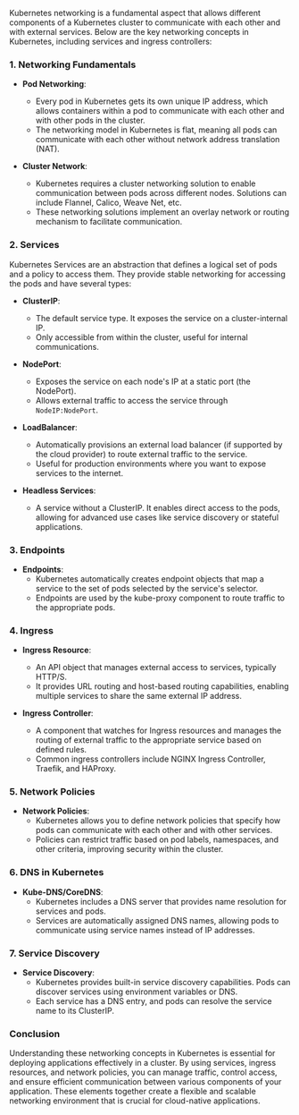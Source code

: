 Kubernetes networking is a fundamental aspect that allows different components of a Kubernetes cluster to communicate with each other and with external services. Below are the key networking concepts in Kubernetes, including services and ingress controllers:

### 1. Networking Fundamentals

- **Pod Networking**: 
  - Every pod in Kubernetes gets its own unique IP address, which allows containers within a pod to communicate with each other and with other pods in the cluster. 
  - The networking model in Kubernetes is flat, meaning all pods can communicate with each other without network address translation (NAT).

- **Cluster Network**:
  - Kubernetes requires a cluster networking solution to enable communication between pods across different nodes. Solutions can include Flannel, Calico, Weave Net, etc.
  - These networking solutions implement an overlay network or routing mechanism to facilitate communication.

### 2. Services

Kubernetes Services are an abstraction that defines a logical set of pods and a policy to access them. They provide stable networking for accessing the pods and have several types:

- **ClusterIP**:
  - The default service type. It exposes the service on a cluster-internal IP. 
  - Only accessible from within the cluster, useful for internal communications.

- **NodePort**:
  - Exposes the service on each node's IP at a static port (the NodePort).
  - Allows external traffic to access the service through `NodeIP:NodePort`.

- **LoadBalancer**:
  - Automatically provisions an external load balancer (if supported by the cloud provider) to route external traffic to the service.
  - Useful for production environments where you want to expose services to the internet.

- **Headless Services**:
  - A service without a ClusterIP. It enables direct access to the pods, allowing for advanced use cases like service discovery or stateful applications.

### 3. Endpoints

- **Endpoints**:
  - Kubernetes automatically creates endpoint objects that map a service to the set of pods selected by the service's selector.
  - Endpoints are used by the kube-proxy component to route traffic to the appropriate pods.

### 4. Ingress

- **Ingress Resource**:
  - An API object that manages external access to services, typically HTTP/S.
  - It provides URL routing and host-based routing capabilities, enabling multiple services to share the same external IP address.

- **Ingress Controller**:
  - A component that watches for Ingress resources and manages the routing of external traffic to the appropriate service based on defined rules.
  - Common ingress controllers include NGINX Ingress Controller, Traefik, and HAProxy.

### 5. Network Policies

- **Network Policies**:
  - Kubernetes allows you to define network policies that specify how pods can communicate with each other and with other services.
  - Policies can restrict traffic based on pod labels, namespaces, and other criteria, improving security within the cluster.

### 6. DNS in Kubernetes

- **Kube-DNS/CoreDNS**:
  - Kubernetes includes a DNS server that provides name resolution for services and pods. 
  - Services are automatically assigned DNS names, allowing pods to communicate using service names instead of IP addresses.

### 7. Service Discovery

- **Service Discovery**:
  - Kubernetes provides built-in service discovery capabilities. Pods can discover services using environment variables or DNS.
  - Each service has a DNS entry, and pods can resolve the service name to its ClusterIP.

### Conclusion

Understanding these networking concepts in Kubernetes is essential for deploying applications effectively in a cluster. By using services, ingress resources, and network policies, you can manage traffic, control access, and ensure efficient communication between various components of your application. These elements together create a flexible and scalable networking environment that is crucial for cloud-native applications.